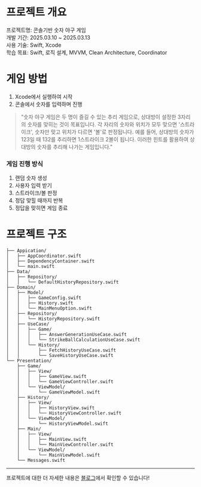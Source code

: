 # 프로젝트 개요
프로젝트명: 콘솔기반 숫자 야구 게임  
개발 기간: 2025.03.10 ~ 2025.03.13  
사용 기술: Swift, Xcode  
학습 목표: Swift, 로직 설계, MVVM, Clean Architecture, Coordinator  

# 게임 방법
1. Xcode에서 실행하여 시작
2. 콘솔에서 숫자를 입력하며 진행

> "숫자 야구 게임은 두 명이 즐길 수 있는 추리 게임으로, 상대방이 설정한 3자리의 숫자를 맞히는 것이 목표입니다. 각 자리의 숫자와 위치가 모두 맞으면 '스트라이크', 숫자만 맞고 위치가 다르면 '볼'로 판정됩니다. 예를 들어, 상대방의 숫자가 123일 때 132를 추리하면 1스트라이크 2볼이 됩니다. 이러한 힌트를 활용하여 상대방의 숫자를 추리해 나가는 게임입니다."

### 게임 진행 방식
1. 랜덤 숫자 생성
2. 사용자 입력 받기
3. 스트라이크/볼 판정
4. 정답 맞힐 때까지 반복
5. 정답을 맞히면 게임 종료

# 프로젝트 구조
```NumberBaseball/
├── Appication/
│   ├── AppCoordinator.swift
│   ├── DependencyContainer.swift
│   └── main.swift
├── Data/
│   ├── Repository/
│   │   └── DefaultHistoryRepository.swift
├── Domain/
│   ├── Model/
│   │   ├── GameConfig.swift
│   │   ├── History.swift
│   │   └── MainMenuOption.swift
│   ├── Repository/
│   │   └── HistoryRepository.swift
│   ├── UseCase/
│   │   ├── Game/
│   │   │   ├── AnswerGenerationUseCase.swift
│   │   │   └── StrikeBallCalculationUseCase.swift
│   │   └── History/
│   │       ├── FetchHistoryUseCase.swift
│   │       └── SaveHistoryUseCase.swift
└── Presentation/
    ├── Game/
    │   ├── View/
    │   │   ├── GameView.swift
    │   │   └── GameViewController.swift
    │   └── ViewModel/
    │       └── GameViewModel.swift
    ├── History/
    │   ├── View/
    │   │   ├── HistoryView.swift
    │   │   └── HistoryViewController.swift
    │   └── ViewModel/
    │       └── HistoryViewModel.swift
    ├── Main/
    │   ├── View/
    │   │   ├── MainView.swift
    │   │   └── MainViewController.swift
    │   └── ViewModel/
    │       └── MainViewModel.swift
    └── Messages.swift
```

---

프로젝트에 대한 더 자세한 내용은 [블로그](https://until.blog/@meowbutlerdev/-ios--%EC%BD%98%EC%86%94%EA%B8%B0%EB%B0%98-%EC%88%AB%EC%9E%90-%EC%95%BC%EA%B5%AC-%EA%B2%8C%EC%9E%84)에서 확인할 수 있습니다!

